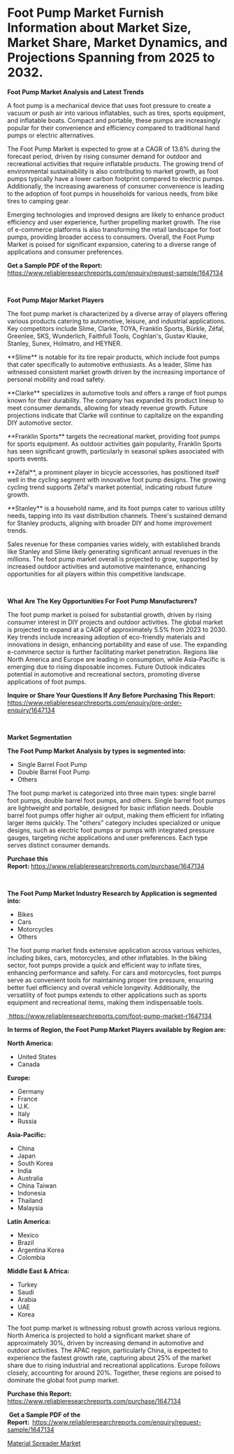 <p><h1>Foot Pump Market Furnish Information about Market Size, Market Share, Market Dynamics, and Projections Spanning from 2025 to 2032.</h1></p><p><strong>Foot Pump Market Analysis and Latest Trends</strong></p>
<p><p>A foot pump is a mechanical device that uses foot pressure to create a vacuum or push air into various inflatables, such as tires, sports equipment, and inflatable boats. Compact and portable, these pumps are increasingly popular for their convenience and efficiency compared to traditional hand pumps or electric alternatives.</p><p>The Foot Pump Market is expected to grow at a CAGR of 13.6% during the forecast period, driven by rising consumer demand for outdoor and recreational activities that require inflatable products. The growing trend of environmental sustainability is also contributing to market growth, as foot pumps typically have a lower carbon footprint compared to electric pumps. Additionally, the increasing awareness of consumer convenience is leading to the adoption of foot pumps in households for various needs, from bike tires to camping gear.</p><p>Emerging technologies and improved designs are likely to enhance product efficiency and user experience, further propelling market growth. The rise of e-commerce platforms is also transforming the retail landscape for foot pumps, providing broader access to consumers. Overall, the Foot Pump Market is poised for significant expansion, catering to a diverse range of applications and consumer preferences.</p></p>
<p><strong>Get a Sample PDF of the Report:&nbsp;</strong> <a href="https://www.reliableresearchreports.com/enquiry/request-sample/1647134?utm_campaign=2391&utm_medium=2&utm_source=Github&utm_content=ia&utm_term=21022025&utm_id=foot-pump">https://www.reliableresearchreports.com/enquiry/request-sample/1647134</a></p>
<p>&nbsp;</p>
<p><strong>Foot Pump Major Market Players</strong></p>
<p><p>The foot pump market is characterized by a diverse array of players offering various products catering to automotive, leisure, and industrial applications. Key competitors include Slime, Clarke, TOYA, Franklin Sports, Bürkle, Zéfal, Greenlee, SKS, Wunderlich, Faithfull Tools, Coghlan's, Gustav Klauke, Stanley, Sunex, Holmatro, and HEYNER.</p><p>**Slime** is notable for its tire repair products, which include foot pumps that cater specifically to automotive enthusiasts. As a leader, Slime has witnessed consistent market growth driven by the increasing importance of personal mobility and road safety.</p><p>**Clarke** specializes in automotive tools and offers a range of foot pumps known for their durability. The company has expanded its product lineup to meet consumer demands, allowing for steady revenue growth. Future projections indicate that Clarke will continue to capitalize on the expanding DIY automotive sector.</p><p>**Franklin Sports** targets the recreational market, providing foot pumps for sports equipment. As outdoor activities gain popularity, Franklin Sports has seen significant growth, particularly in seasonal spikes associated with sports events.</p><p>**Zéfal**, a prominent player in bicycle accessories, has positioned itself well in the cycling segment with innovative foot pump designs. The growing cycling trend supports Zéfal's market potential, indicating robust future growth.</p><p>**Stanley** is a household name, and its foot pumps cater to various utility needs, tapping into its vast distribution channels. There's sustained demand for Stanley products, aligning with broader DIY and home improvement trends.</p><p>Sales revenue for these companies varies widely, with established brands like Stanley and Slime likely generating significant annual revenues in the millions. The foot pump market overall is projected to grow, supported by increased outdoor activities and automotive maintenance, enhancing opportunities for all players within this competitive landscape.</p></p>
<p>&nbsp;</p>
<p><strong>What Are The Key Opportunities For Foot Pump Manufacturers?</strong></p>
<p><p>The foot pump market is poised for substantial growth, driven by rising consumer interest in DIY projects and outdoor activities. The global market is projected to expand at a CAGR of approximately 5.5% from 2023 to 2030. Key trends include increasing adoption of eco-friendly materials and innovations in design, enhancing portability and ease of use. The expanding e-commerce sector is further facilitating market penetration. Regions like North America and Europe are leading in consumption, while Asia-Pacific is emerging due to rising disposable incomes. Future Outlook indicates potential in automotive and recreational sectors, promoting diverse applications of foot pumps.</p></p>
<p><strong>Inquire or Share Your Questions If Any Before Purchasing This Report:</strong> <a href="https://www.reliableresearchreports.com/enquiry/pre-order-enquiry/1647134?utm_campaign=2391&utm_medium=2&utm_source=Github&utm_content=ia&utm_term=21022025&utm_id=foot-pump">https://www.reliableresearchreports.com/enquiry/pre-order-enquiry/1647134</a></p>
<p>&nbsp;</p>
<p><strong>Market Segmentation</strong></p>
<p><strong>The Foot Pump Market Analysis by types is segmented into:</strong></p>
<p><ul><li>Single Barrel Foot Pump</li><li>Double Barrel Foot Pump</li><li>Others</li></ul></p>
<p><p>The foot pump market is categorized into three main types: single barrel foot pumps, double barrel foot pumps, and others. Single barrel foot pumps are lightweight and portable, designed for basic inflation needs. Double barrel foot pumps offer higher air output, making them efficient for inflating larger items quickly. The "others" category includes specialized or unique designs, such as electric foot pumps or pumps with integrated pressure gauges, targeting niche applications and user preferences. Each type serves distinct consumer demands.</p></p>
<p><strong>Purchase this Report:&nbsp;</strong><a href="https://www.reliableresearchreports.com/purchase/1647134?utm_campaign=2391&utm_medium=2&utm_source=Github&utm_content=ia&utm_term=21022025&utm_id=foot-pump">https://www.reliableresearchreports.com/purchase/1647134</a></p>
<p>&nbsp;</p>
<p><strong>The Foot Pump Market Industry Research by Application is segmented into:</strong></p>
<p><ul><li>Bikes</li><li>Cars</li><li>Motorcycles</li><li>Others</li></ul></p>
<p><p>The foot pump market finds extensive application across various vehicles, including bikes, cars, motorcycles, and other inflatables. In the biking sector, foot pumps provide a quick and efficient way to inflate tires, enhancing performance and safety. For cars and motorcycles, foot pumps serve as convenient tools for maintaining proper tire pressure, ensuring better fuel efficiency and overall vehicle longevity. Additionally, the versatility of foot pumps extends to other applications such as sports equipment and recreational items, making them indispensable tools.</p></p>
<p><a href="https://www.reliableresearchreports.com/foot-pump-market-r1647134?utm_campaign=2391&utm_medium=2&utm_source=Github&utm_content=ia&utm_term=21022025&utm_id=foot-pump">&nbsp;https://www.reliableresearchreports.com/foot-pump-market-r1647134</a></p>
<p><strong>In terms of Region, the Foot Pump Market Players available by Region are:</strong></p>
<p>
    <p> <strong> North America: </strong>
        <ul>
            <li>United States</li>
            <li>Canada</li>
        </ul>
        </p> 
    <p> <strong> Europe: </strong>
        <ul>
            <li>Germany</li>
            <li>France</li>
            <li>U.K.</li>
            <li>Italy</li>
            <li>Russia</li>
        </ul>
        </p> 
    <p> <strong> Asia-Pacific: </strong>
        <ul>
            <li>China</li>
            <li>Japan</li>
            <li>South Korea</li>
            <li>India</li>
            <li>Australia</li>
            <li>China Taiwan</li>
            <li>Indonesia</li>
            <li>Thailand</li>
            <li>Malaysia</li>
        </ul>
        </p> 
    <p> <strong> Latin America: </strong>
        <ul>
            <li>Mexico</li>
            <li>Brazil</li>
            <li>Argentina Korea</li>
            <li>Colombia</li>
        </ul>
        </p> 
    <p> <strong> Middle East & Africa: </strong>
        <ul>
            <li>Turkey</li>
            <li>Saudi</li>
            <li>Arabia</li>
            <li>UAE</li>
            <li>Korea</li>
        </ul>
    </p>
    </p>
<p><p>The foot pump market is witnessing robust growth across various regions. North America is projected to hold a significant market share of approximately 30%, driven by increasing demand in automotive and outdoor activities. The APAC region, particularly China, is expected to experience the fastest growth rate, capturing about 25% of the market share due to rising industrial and recreational applications. Europe follows closely, accounting for around 20%. Together, these regions are poised to dominate the global foot pump market.</p></p>
<p><strong>Purchase this Report: </strong><a href="https://www.reliableresearchreports.com/purchase/1647134?utm_campaign=2391&utm_medium=2&utm_source=Github&utm_content=ia&utm_term=21022025&utm_id=foot-pump">https://www.reliableresearchreports.com/purchase/1647134</a></p>
<p>&nbsp;<strong>Get a Sample PDF of the Report:&nbsp;&nbsp;</strong><a href="https://www.reliableresearchreports.com/enquiry/request-sample/1647134?utm_campaign=2391&utm_medium=2&utm_source=Github&utm_content=ia&utm_term=21022025&utm_id=foot-pump">https://www.reliableresearchreports.com/enquiry/request-sample/1647134</a></p>
<p><strong></strong></p>
<p><p><a href="https://github.com/birnbaumbulah0/Market-Research-Report-List-1/blob/main/material-spreader-market.md?utm_campaign=2391&utm_medium=2&utm_source=Github&utm_content=ia&utm_term=21022025&utm_id=foot-pump">Material Spreader Market</a></p></p>